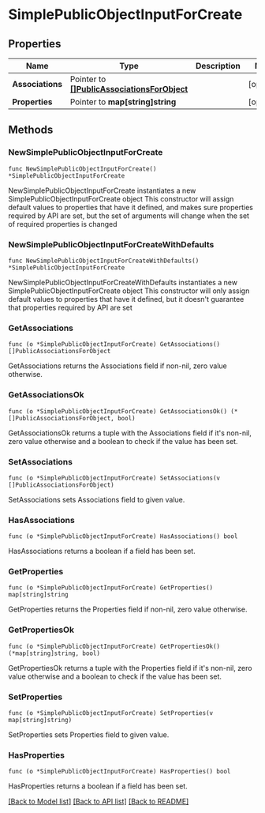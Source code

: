 # SimplePublicObjectInputForCreate

## Properties

Name | Type | Description | Notes
------------ | ------------- | ------------- | -------------
**Associations** | Pointer to [**[]PublicAssociationsForObject**](PublicAssociationsForObject.md) |  | [optional] 
**Properties** | Pointer to **map[string]string** |  | [optional] 

## Methods

### NewSimplePublicObjectInputForCreate

`func NewSimplePublicObjectInputForCreate() *SimplePublicObjectInputForCreate`

NewSimplePublicObjectInputForCreate instantiates a new SimplePublicObjectInputForCreate object
This constructor will assign default values to properties that have it defined,
and makes sure properties required by API are set, but the set of arguments
will change when the set of required properties is changed

### NewSimplePublicObjectInputForCreateWithDefaults

`func NewSimplePublicObjectInputForCreateWithDefaults() *SimplePublicObjectInputForCreate`

NewSimplePublicObjectInputForCreateWithDefaults instantiates a new SimplePublicObjectInputForCreate object
This constructor will only assign default values to properties that have it defined,
but it doesn't guarantee that properties required by API are set

### GetAssociations

`func (o *SimplePublicObjectInputForCreate) GetAssociations() []PublicAssociationsForObject`

GetAssociations returns the Associations field if non-nil, zero value otherwise.

### GetAssociationsOk

`func (o *SimplePublicObjectInputForCreate) GetAssociationsOk() (*[]PublicAssociationsForObject, bool)`

GetAssociationsOk returns a tuple with the Associations field if it's non-nil, zero value otherwise
and a boolean to check if the value has been set.

### SetAssociations

`func (o *SimplePublicObjectInputForCreate) SetAssociations(v []PublicAssociationsForObject)`

SetAssociations sets Associations field to given value.

### HasAssociations

`func (o *SimplePublicObjectInputForCreate) HasAssociations() bool`

HasAssociations returns a boolean if a field has been set.

### GetProperties

`func (o *SimplePublicObjectInputForCreate) GetProperties() map[string]string`

GetProperties returns the Properties field if non-nil, zero value otherwise.

### GetPropertiesOk

`func (o *SimplePublicObjectInputForCreate) GetPropertiesOk() (*map[string]string, bool)`

GetPropertiesOk returns a tuple with the Properties field if it's non-nil, zero value otherwise
and a boolean to check if the value has been set.

### SetProperties

`func (o *SimplePublicObjectInputForCreate) SetProperties(v map[string]string)`

SetProperties sets Properties field to given value.

### HasProperties

`func (o *SimplePublicObjectInputForCreate) HasProperties() bool`

HasProperties returns a boolean if a field has been set.


[[Back to Model list]](../README.md#documentation-for-models) [[Back to API list]](../README.md#documentation-for-api-endpoints) [[Back to README]](../README.md)


